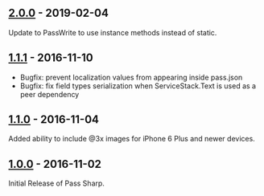 ## [2.0.0](https://github.com/daxko/PassSharp/releases/tag/v2.0.0) - 2019-02-04

Update to PassWrite to use instance methods instead of static.

## [1.1.1](https://github.com/daxko/PassSharp/releases/tag/v1.1.1) - 2016-11-10

* Bugfix: prevent localization values from appearing inside pass.json
* Bugfix: fix field types serialization when ServiceStack.Text is used as a peer dependency

## [1.1.0](https://github.com/daxko/PassSharp/releases/tag/v1.1.0) - 2016-11-04

Added ability to include @3x images for iPhone 6 Plus and newer devices.

## [1.0.0](https://github.com/daxko/PassSharp/releases/tag/v1.0.0) - 2016-11-02

Initial Release of Pass Sharp.